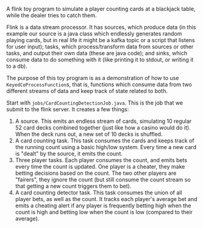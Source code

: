 A flink toy program to simulate a player counting cards at a blackjack table, while the dealer tries to catch them. 

Flink is a data stream processor. It has sources, which produce data (in this example our source is a java class which endlessly generates random playing cards, but in real life it might be a kafka topic or a script that listens for user input); tasks, which process/transform data from sources or other tasks, and output their own data  (these are java code); and sinks, which consume data to do something with it (like printing it to stdout, or writing it to a db).

The purpose of this toy program is as a demonstration of how to use `KeyedCoProcessFunction`s, that is, functions which consume data from two different streams of data and keep track of state related to both. 

Start with `jobs/CardCountingDetectionJob.java`. This is the job that we submit to the flink server. It creates a few things:
1. A source. This emits an endless stream of cards, simulating 10 regular 52 card decks combined together (just like how a casino would do it). When the deck runs out, a new set of 10 decks is shuffled. 
2. A card counting task. This task consumes the cards and keeps track of the running count using a basic high/low system. Every time a new card is "dealt" by the source, it emits the count.
3. Three player tasks. Each player consumes the count, and emits bets every time the count is updated. One player is a cheater, they make betting decisions based on the count. The two other players are "fairers", they ignore the count (but still consume the count stream so that getting a new count triggers them to bet).
4. A card counting detector task. This task consumes the union of all player bets, as well as the count. It tracks each player's average bet and emits a cheating alert if any player is frequently betting high when the count is high and betting low when the count is low (compared to their average). 


